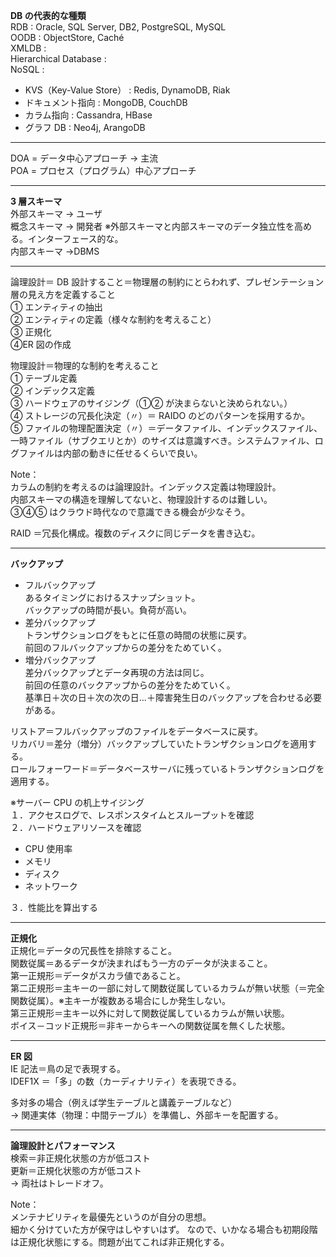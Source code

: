 **DB の代表的な種類**  
RDB : Oracle, SQL Server, DB2, PostgreSQL, MySQL  
OODB : ObjectStore, Caché  
XMLDB :  
Hierarchical Database :  
NoSQL :

- KVS（Key-Value Store） : Redis, DynamoDB, Riak
- ドキュメント指向 : MongoDB, CouchDB
- カラム指向 : Cassandra, HBase
- グラフ DB : Neo4j, ArangoDB

---

DOA = データ中心アプローチ → 主流  
POA = プロセス（プログラム）中心アプローチ

---

**3 層スキーマ**  
外部スキーマ → ユーザ  
概念スキーマ → 開発者 ※外部スキーマと内部スキーマのデータ独立性を高める。インターフェース的な。  
内部スキーマ →DBMS

---

論理設計＝ DB 設計すること＝物理層の制約にとらわれず、プレゼンテーション層の見え方を定義すること  
① エンティティの抽出  
② エンティティの定義（様々な制約を考えること）  
③ 正規化  
④ER 図の作成

物理設計＝物理的な制約を考えること  
① テーブル定義  
② インデックス定義  
③ ハードウェアのサイジング（①② が決まらないと決められない。）  
④ ストレージの冗長化決定（〃）＝ RAIDO のどのパターンを採用するか。  
⑤ ファイルの物理配置決定（〃）＝データファイル、インデックスファイル、一時ファイル（サブクエリとか）のサイズは意識すべき。システムファイル、ログファイルは内部の動きに任せるくらいで良い。

Note：  
カラムの制約を考えるのは論理設計。インデックス定義は物理設計。  
内部スキーマの構造を理解してないと、物理設計するのは難しい。  
③④⑤ はクラウド時代なので意識できる機会が少なそう。

RAID ＝冗長化構成。複数のディスクに同じデータを書き込む。

---

**バックアップ**

- フルバックアップ  
  あるタイミングにおけるスナップショット。  
  バックアップの時間が長い。負荷が高い。
- 差分バックアップ  
  トランザクションログをもとに任意の時間の状態に戻す。  
  前回のフルバックアップからの差分をためていく。
- 増分バックアップ  
  差分バックアップとデータ再現の方法は同じ。  
  前回の任意のバックアップからの差分をためていく。  
  基準日＋次の日＋次の次の日...＋障害発生日のバックアップを合わせる必要がある。

リストア＝フルバックアップのファイルをデータベースに戻す。  
リカバリ＝差分（増分）バックアップしていたトランザクションログを適用する。  
ロールフォーワード＝データベースサーバに残っているトランザクションログを適用する。

※サーバー CPU の机上サイジング  
１．アクセスログで、レスポンスタイムとスループットを確認  
２．ハードウェアリソースを確認

- CPU 使用率
- メモリ
- ディスク
- ネットワーク

３．性能比を算出する

---

**正規化**  
正規化＝データの冗長性を排除すること。  
関数従属＝あるデータが決まればもう一方のデータが決まること。  
第一正規形＝データがスカラ値であること。  
第二正規形＝主キーの一部に対して関数従属しているカラムが無い状態（＝完全関数従属）。※主キーが複数ある場合にしか発生しない。  
第三正規形＝主キー以外に対して関数従属しているカラムが無い状態。  
ボイス－コッド正規形＝非キーからキーへの関数従属を無くした状態。

---

**ER 図**  
IE 記法＝鳥の足で表現する。  
IDEF1X ＝「多」の数（カーディナリティ）を表現できる。

多対多の場合（例えば学生テーブルと講義テーブルなど）  
→ 関連実体（物理：中間テーブル）を準備し、外部キーを配置する。

---

**論理設計とパフォーマンス**  
検索＝非正規化状態の方が低コスト  
更新＝正規化状態の方が低コスト  
→ 両社はトレードオフ。

Note：  
メンテナビリティを最優先というのが自分の思想。  
細かく分けていた方が保守はしやすいはず。
なので、いかなる場合も初期段階は正規化状態にする。問題が出てこれば非正規化する。
